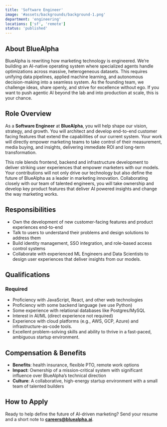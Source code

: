 ```yaml
---
title: 'Software Engineer'
image: '#assets/backgrounds/background-1.png'
department: 'engineering'
locations: ['sf', 'remote']
status: 'published'
---
```


## About BlueAlpha

BlueAlpha is rewriting how marketing technology is engineered. We’re building an AI-native operating system where specialized agents handle optimizations across massive, heterogeneous datasets. This requires unifying data pipelines, applied machine learning, and autonomous decision-making into a seamless system. As the founding team, we challenge ideas, share openly, and strive for excellence without ego. If you want to push agentic AI beyond the lab and into production at scale, this is your chance.

## Role Overview

As a **Software Engineer** at **BlueAlpha**, you will help shape our vision, strategy, and growth. You will architect and develop end-to-end customer facing features that extend the capabilities of our current system. Your work will directly empower marketing teams to take control of their measurement, media buying, and insights, delivering immediate ROI and long-term transformation.

This role blends frontend, backend and infrastructure development to deliver striking user experiences that empower marketers with our models. Your contributions will not only drive our technology but also define the future of BlueAlpha as a leader in marketing innovation. Collaborating closely with our team of talented engineers, you will take ownership and develop key product features that deliver AI powered insights and change the way marketing works.

## Responsibilities

- Own the development of new customer-facing features and product experiences end-to-end
- Talk to users to understand their problems and design solutions to address them
- Build identity management, SSO integration, and role-based access control systems
- Collaborate with experienced ML Engineers and Data Scientists to design user experiences that deliver insights from our models.

## Qualifications

### Required

- Proficiency with JavaScript, React, and other web technologies
- Proficiency with some backend language (we use Python)
- Some experience with relational databases like Postgres/MySQL
- Interest in AI/ML (direct experience not required)
- Experience with cloud platforms (e.g., AWS, GCP, Azure) and infrastructure-as-code tools.
- Excellent problem-solving skills and ability to thrive in a fast-paced, ambiguous startup environment.

## Compensation & Benefits

- **Benefits**: health insurance, flexible PTO, remote work options
- **Impact**: Ownership of a mission-critical system with significant influence over BlueAlpha’s technical direction
- **Culture**: A collaborative, high-energy startup environment with a small team of talented builders

## How to Apply

Ready to help define the future of AI-driven marketing? Send your resume and a short note to **careers@bluealpha.ai**.
